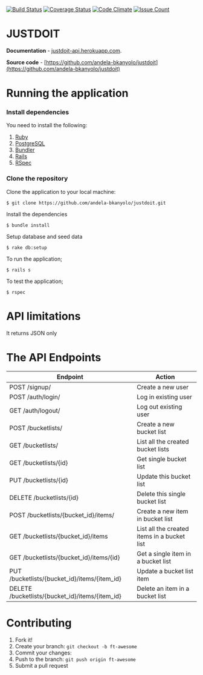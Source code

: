 [![Build Status](https://travis-ci.org/andela-bkanyolo/justdoit.svg?branch=develop)](https://travis-ci.org/andela-bkanyolo/justdoit)
[![Coverage Status](https://coveralls.io/repos/github/andela-bkanyolo/justdoit/badge.svg?branch=ch-refactor-135410513)](https://coveralls.io/github/andela-bkanyolo/justdoit?branch=ch-refactor-135410513)
[![Code Climate](https://codeclimate.com/github/andela-bkanyolo/justdoit/badges/gpa.svg)](https://codeclimate.com/github/andela-bkanyolo/justdoit)
[![Issue Count](https://codeclimate.com/github/andela-bkanyolo/justdoit/badges/issue_count.svg)](https://codeclimate.com/github/andela-bkanyolo/justdoit)

# JUSTDOIT

**Documentation** - [justdoit-api.herokuapp.com](http://justdoit-api.herokuapp.com).

**Source code** - [https://github.com/andela-bkanyolo/justdoit](https://github.com/andela-bkanyolo/justdoit)

# Running the application

### Install dependencies

You need to install the following:

1. [Ruby](https://github.com/rbenv/rbenv)
2. [PostgreSQL](http://www.postgresql.org/download/macosx/)
3. [Bundler](http://bundler.io/)
4. [Rails](http://guides.rubyonrails.org/getting_started.html#installing-rails)
5. [RSpec](http://rspec.info/)

### Clone the repository

Clone the application to your local machine:

```
$ git clone https://github.com/andela-bkanyolo/justdoit.git
```

Install the dependencies

```
$ bundle install
```

Setup database and seed data

```
$ rake db:setup
```

To run the application;

```
$ rails s
```

To test the application;

```
$ rspec
```

# API limitations

It returns JSON only

# The API Endpoints

Endpoint | Action
-----|-------
POST /signup/ | Create a new user
POST /auth/login/ | Log in existing user
GET /auth/logout/ | Log out existing user
POST /bucketlists/ | Create a new bucket list
GET /bucketlists/ | List all the created bucket lists
GET /bucketlists/{id} | Get single bucket list
PUT /bucketlists/{id} | Update this bucket list
DELETE /bucketlists/{id} | Delete this single bucket list
POST /bucketlists/{bucket_id}/items/ | Create a new item in bucket list
GET /bucketlists/{bucket_id}/items | List all the created items in a bucket list
GET /bucketlists/{bucket_id}/items/{id} | Get a single item in a bucket list
PUT /bucketlists/{bucket_id}/items/{item_id} | Update a bucket list item
DELETE /bucketlists/{bucket_id}/items/{item_id} | Delete an item in a bucket list

# Contributing

1. Fork it!
2. Create your branch: `git checkout -b ft-awesome`
3. Commit your changes:
4. Push to the branch: `git push origin ft-awesome`
5. Submit a pull request
